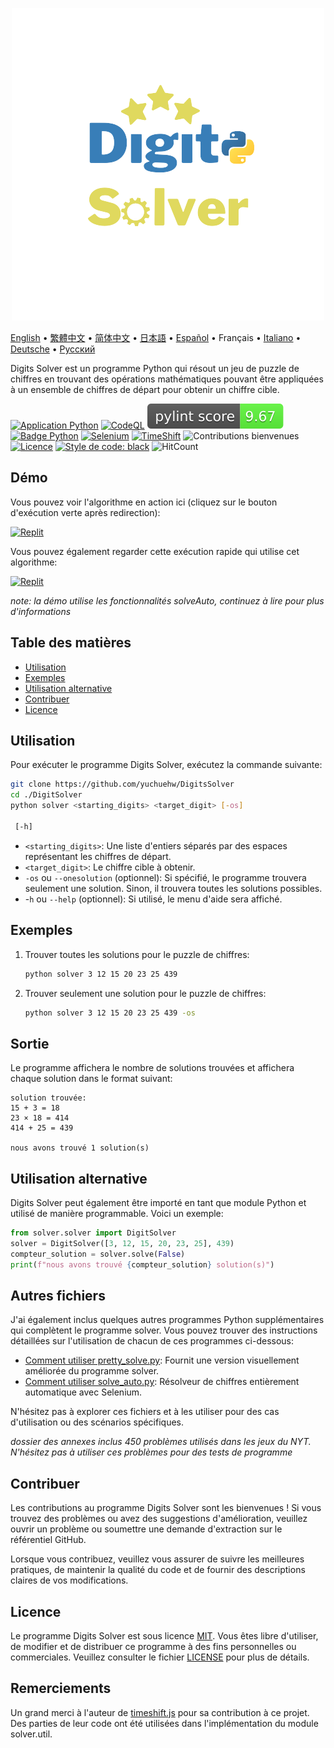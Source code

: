 <p align="center">
    <picture>
      <img 
        src="new_logo.png" 
        alt="Icône VueTube"
        width="500"
       />
    </picture>
<p>

[English](README.md)
 • [繁體中文](README_zh-TW.md)
 • [简体中文](README_zh-CN.md)
 • [日本語](README_ja.md)
 • [Español](README_es.md)
 • Français
 • [Italiano](README_it.md)
 • [Deutsche](README_de.md)
 • [Русский](README_ru.md)


Digits Solver est un programme Python qui résout un jeu de puzzle de chiffres en trouvant des opérations mathématiques pouvant être appliquées à un ensemble de chiffres de départ pour obtenir un chiffre cible.

[![Application Python](https://github.com/yuchuehw/DigitsSolver/actions/workflows/python-app.yml/badge.svg)](https://github.com/yuchuehw/DigitsSolver/actions/workflows/python-app.yml)
[![CodeQL](https://github.com/yuchuehw/DigitsSolver/actions/workflows/github-code-scanning/codeql/badge.svg)](https://github.com/yuchuehw/DigitsSolver/actions/workflows/github-code-scanning/codeql)
[![Score PyLint](https://raw.githubusercontent.com/yuchuehw/DigitsSolver/main/pylint_badge.svg)](pylint.out)
<br>
[![Badge Python](https://img.shields.io/badge/Python-3776AB?style=flat&for-the-badge&logo=python&logoColor=white)](https://www.python.org/)
[![Selenium](https://img.shields.io/badge/Selenium-grey.svg?style=flat&logo=selenium)](https://www.selenium.dev/)
[![TimeShift](https://img.shields.io/badge/TimeShift.js-grey.svg?style=flat&logo=javascript)](https://github.com/plaa/TimeShift-js)
![Contributions bienvenues](https://img.shields.io/badge/contributions-welcome-brightgreen.svg?style=flat&color=pink)
[![Licence](https://img.shields.io/github/license/yuchuehw/DigitsSolver?style=flat&color=yellow)](LICENSE.md)
[![Style de code: black](https://img.shields.io/badge/code%20style-black-000000.svg)](https://github.com/psf/black)
![HitCount](https://hits.dwyl.com/yuchuehw/DigitsSolver.svg?style=flat)

## Démo
Vous pouvez voir l'algorithme en action ici (cliquez sur le bouton d'exécution verte après redirection):

[![Replit](https://img.shields.io/badge/DEMO-REPL.IT-purple.svg?style=flat&logo=replit)](https://replit.com/@yuchuehw/DigitsSolver)

Vous pouvez également regarder cette exécution rapide qui utilise cet algorithme:

[![Replit](https://img.shields.io/badge/DEMO-YOUTUBE-purple.svg?style=flat&logo=youtube)](https://www.youtube.com/watch?v=se2OdZnEHHA)

*note: la démo utilise les fonctionnalités solveAuto, continuez à lire pour plus d'informations*
## Table des matières
- [Utilisation](#utilisation)
- [Exemples](#exemples)
- [Utilisation alternative](#utilisation-alternative)
- [Contribuer](#contribuer)
- [Licence](#licence)


## Utilisation

Pour exécuter le programme Digits Solver, exécutez la commande suivante:

```bash
git clone https://github.com/yuchuehw/DigitsSolver
cd ./DigitSolver
python solver <starting_digits> <target_digit> [-os]

 [-h]
```

- `<starting_digits>`: Une liste d'entiers séparés par des espaces représentant les chiffres de départ.
- `<target_digit>`: Le chiffre cible à obtenir.
- `-os` ou `--onesolution` (optionnel): Si spécifié, le programme trouvera seulement une solution. Sinon, il trouvera toutes les solutions possibles.
- -`h` ou `--help` (optionnel): Si utilisé, le menu d'aide sera affiché.

## Exemples

1. Trouver toutes les solutions pour le puzzle de chiffres:
   ```bash
   python solver 3 12 15 20 23 25 439
   ```

2. Trouver seulement une solution pour le puzzle de chiffres:
   ```bash
   python solver 3 12 15 20 23 25 439 -os
   ```

## Sortie

Le programme affichera le nombre de solutions trouvées et affichera chaque solution dans le format suivant:

```
solution trouvée:
15 + 3 = 18
23 × 18 = 414
414 + 25 = 439

nous avons trouvé 1 solution(s)
```

## Utilisation alternative
Digits Solver peut également être importé en tant que module Python et utilisé de manière programmable. Voici un exemple:
```python
from solver.solver import DigitSolver
solver = DigitSolver([3, 12, 15, 20, 23, 25], 439)
compteur_solution = solver.solve(False)
print(f"nous avons trouvé {compteur_solution} solution(s)")
```
## Autres fichiers

J'ai également inclus quelques autres programmes Python supplémentaires qui complètent le programme solver. Vous pouvez trouver des instructions détaillées sur l'utilisation de chacun de ces programmes ci-dessous:

- [Comment utiliser pretty_solve.py](reference/prettySolve.md): Fournit une version visuellement améliorée du programme solver.
- [Comment utiliser solve_auto.py](reference/solveAuto.md): Résolveur de chiffres entièrement automatique avec Selenium.

N'hésitez pas à explorer ces fichiers et à les utiliser pour des cas d'utilisation ou des scénarios spécifiques.

*dossier des annexes inclus 450 problèmes utilisés dans les jeux du NYT. N'hésitez pas à utiliser ces problèmes pour des tests de programme*

## Contribuer

Les contributions au programme Digits Solver sont les bienvenues ! Si vous trouvez des problèmes ou avez des suggestions d'amélioration, veuillez ouvrir un problème ou soumettre une demande d'extraction sur le référentiel GitHub.

Lorsque vous contribuez, veuillez vous assurer de suivre les meilleures pratiques, de maintenir la qualité du code et de fournir des descriptions claires de vos modifications.

## Licence

Le programme Digits Solver est sous licence [MIT](https://choosealicense.com/licenses/mit/). Vous êtes libre d'utiliser, de modifier et de distribuer ce programme à des fins personnelles ou commerciales. Veuillez consulter le fichier [LICENSE](LICENSE.md) pour plus de détails.

## Remerciements

Un grand merci à l'auteur de [timeshift.js](https://github.com/plaa/TimeShift-js) pour sa contribution à ce projet. Des parties de leur code ont été utilisées dans l'implémentation du module solver.util.
